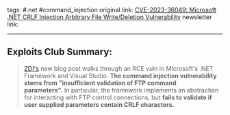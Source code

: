 tags: #.net #command_injection
original link:  [CVE-2023-36049: Microsoft .NET CRLF Injection Arbitrary File Write/Deletion Vulnerability](https://www.zerodayinitiative.com/blog/2024/3/6/cve-2023-36049-microsoft-net-crlf-injection-arbitrary-file-writedeletion-vulnerability?ref=blog.exploits.club)
newsletter link: 

---
## Exploits Club Summary:
> [ZDI's](https://www.zerodayinitiative.com/?ref=blog.exploits.club) new blog post walks through an RCE vuln in Microsoft's .NET Framework and Visual Studio. **The command injection vulnerability stems from "insufficient validation of FTP command parameters".** In particular, the framework implements an abstraction for interacting with FTP control connections, but **fails to validate if user supplied parameters contain CRLF characters.** 